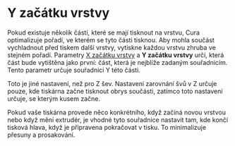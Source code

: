Y začátku vrstvy
====
Pokud existuje několik částí, které se mají tisknout na vrstvu, Cura optimalizuje pořadí, ve kterém se tyto části tisknou. Aby mohla součást vychladnout před tiskem další vrstvy, vytiskne každou vrstvu zhruba ve stejném pořadí. Parametry [X začátku vrstvy](layer_start_x.md) a **Y začátku vrstvy** určí, která část bude vytištěna jako první: část, která je nejblíže zadaným souřadnicím. Tento parametr určuje souřadnici Y této části.

Toto je jiné nastavení, než pro Z šev. Nastavení zarovnání švů v Z určuje pouze, kde tiskárna začne tisknout obrys součásti, zatímco toto nastavení určuje, se kterým kusem začne.

Pokud vaše tiskárna provede něco konkrétního, když začíná novou vrstvou nebo když mění extrudér, je vhodné tyto souřadnice nastavit tam, kde končí tisková hlava, když je připravena pokračovat v tisku. To minimalizuje přesuny a prosakování.
